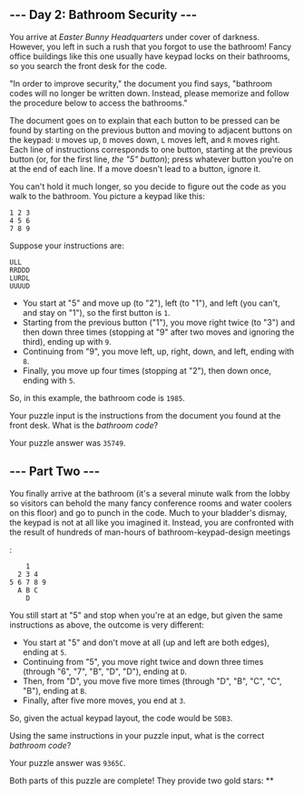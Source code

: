 --- Day 2: Bathroom Security ---
--------------------------------

You arrive at *Easter Bunny Headquarters* under cover of darkness.
However, you left in such a rush that you forgot to use the bathroom!
Fancy office buildings like this one usually have keypad locks on their
bathrooms, so you search the front desk for the code.

"In order to improve security," the document you find says, "bathroom
codes will no longer be written down. Instead, please memorize and
follow the procedure below to access the bathrooms."

The document goes on to explain that each button to be pressed can be
found by starting on the previous button and moving to adjacent buttons
on the keypad: `U` moves up, `D` moves down, `L` moves left, and `R`
moves right. Each line of instructions corresponds to one button,
starting at the previous button (or, for the first line, *the "5"
button*); press whatever button you're on at the end of each line. If a
move doesn't lead to a button, ignore it.

You can't hold it much longer, so you decide to figure out the code as
you walk to the bathroom. You picture a keypad like this:

    1 2 3
    4 5 6
    7 8 9

Suppose your instructions are:

    ULL
    RRDDD
    LURDL
    UUUUD

-   You start at "5" and move up (to "2"), left (to "1"), and left (you
    can't, and stay on "1"), so the first button is `1`.
-   Starting from the previous button ("1"), you move right twice (to
    "3") and then down three times (stopping at "9" after two moves and
    ignoring the third), ending up with `9`.
-   Continuing from "9", you move left, up, right, down, and left,
    ending with `8`.
-   Finally, you move up four times (stopping at "2"), then down once,
    ending with `5`.

So, in this example, the bathroom code is `1985`.

Your puzzle input is the instructions from the document you found at the
front desk. What is the *bathroom code*?

Your puzzle answer was `35749`.

--- Part Two ---
----------------

You finally arrive at the bathroom (it's a several minute walk from the
lobby so visitors can behold the many fancy conference rooms and water
coolers on this floor) and go to punch in the code. Much to your
bladder's dismay, the keypad is not at all like you imagined it.
Instead, you are confronted with the result of hundreds of man-hours of
bathroom-keypad-design meetings

:

        1
      2 3 4
    5 6 7 8 9
      A B C
        D

You still start at "5" and stop when you're at an edge, but given the
same instructions as above, the outcome is very different:

-   You start at "5" and don't move at all (up and left are both edges),
    ending at `5`.
-   Continuing from "5", you move right twice and down three times
    (through "6", "7", "B", "D", "D"), ending at `D`.
-   Then, from "D", you move five more times (through "D", "B", "C",
    "C", "B"), ending at `B`.
-   Finally, after five more moves, you end at `3`.

So, given the actual keypad layout, the code would be `5DB3`.

Using the same instructions in your puzzle input, what is the correct
*bathroom code*?

Your puzzle answer was `9365C`.

Both parts of this puzzle are complete! They provide two gold stars:
\*\*
